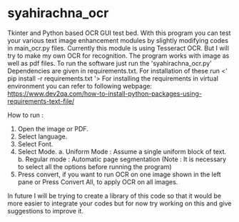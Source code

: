 # syahirachna_ocr
Tkinter and Python based OCR GUI test bed.
With this program you can test your various text image enhancement modules by slightly modifying codes in main_ocr.py files.
Currently this module is using Tesseract OCR. But I will try to make my own OCR for recognition.
The program works with image as well as pdf files.
To run the software just run the 'syahirachna_ocr.py'
Dependencies are given in requirements.txt. For installation of these run <' pip install -r requirements.txt '>
For installing the requirements in virtual environment you can refer to following webpage:
  https://www.dev2qa.com/how-to-install-python-packages-using-requirements-text-file/

How to run :
1. Open the image or PDF.
2. Select language.
3. Select Font.
4. Select Mode.
  a. Uniform Mode : Assume a single uniform block of text.
  b. Regular mode : Automatic page segmentation
 (Note : It is necessary to select all the options before running the program)
5. Press convert, if you want to run OCR on one image shown in the left pane or Press Convert All, to apply OCR on all images.

In future I will be trying to create a library of this code so that it would be more easier to integrate your codes but for now try working on this and give suggestions to improve it.
